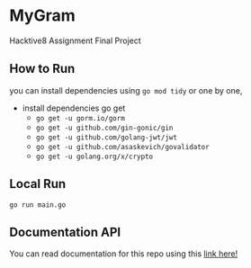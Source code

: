 # MyGram
Hacktive8 Assignment Final Project

## How to Run
you can install dependencies using `go mod tidy` or one by one,
- install dependencies go get
  * `go get -u gorm.io/gorm`
  * `go get -u github.com/gin-gonic/gin`
  * `go get -u github.com/golang-jwt/jwt`
  * `go get -u github.com/asaskevich/govalidator`
  * `go get -u golang.org/x/crypto`
  
## Local Run
`go run main.go`

## Documentation API
You can read documentation for this repo using this [link here!](https://github.com/devkuros/MyGram/wiki/API-Documentation "Github Wiki")

